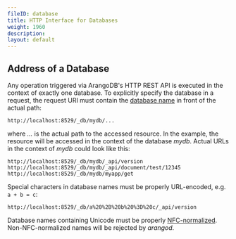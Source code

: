 ```yaml
---
fileID: database
title: HTTP Interface for Databases
weight: 1960
description: 
layout: default
---
```

## Address of a Database

Any operation triggered via ArangoDB's HTTP REST API is executed in the context of exactly
one database. To explicitly specify the database in a request, the request URI must contain
the [database name](../../appendix/appendix-glossary#database-name) in front of the actual path:

    http://localhost:8529/_db/mydb/...

where *...* is the actual path to the accessed resource. In the example, the resource will be
accessed in the context of the database *mydb*. Actual URLs in the context of *mydb* could look
like this:

    http://localhost:8529/_db/mydb/_api/version
    http://localhost:8529/_db/mydb/_api/document/test/12345
    http://localhost:8529/_db/mydb/myapp/get

Special characters in database names must be properly URL-encoded, e.g. `a + b = c`:

    http://localhost:8529/_db/a%20%2B%20b%20%3D%20c/_api/version

Database names containing Unicode must be properly
[NFC-normalized](https://en.wikipedia.org/wiki/Unicode_equivalence#Normal_forms).
Non-NFC-normalized names will be rejected by _arangod_.
